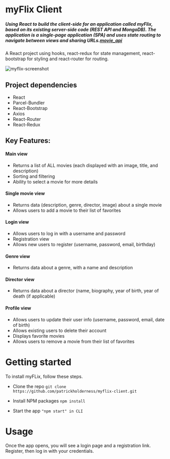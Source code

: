 # myFlix Client

##### Using React to build the client-side for an application called myFlix, based on its existing server-side code (REST API and MongoDB). The application is a single-page application (SPA) and uses state routing to navigate between views and sharing URLs.[movie_api](https://github.com/patrickholderness/movie_api)

A React project using hooks, react-redux for state management, react-bootstrap for styling and react-router for routing.

![myflix-screenshot](https://user-images.githubusercontent.com/104070642/200290239-d68d11e5-028f-4e3a-8afc-88f8235afb06.png)


## Project dependencies 
- React
- Parcel-Bundler
- React-Bootstrap
- Axios
- React-Router
- React-Redux

## Key Features:
#### Main view
  - Returns a list of ALL movies (each displayed with an image, title, and description)
  - Sorting and filtering
  - Ability to select a movie for more details
#### Single movie view
  - Returns data (description, genre, director, image) about a single movie
  - Allows users to add a movie to their list of favorites
#### Login view
  - Allows users to log in with a username and password
  - Registration view
  - Allows new users to register (username, password, email, birthday)
#### Genre view
  - Returns data about a genre, with a name and description
#### Director view
  - Returns data about a director (name, biography, year of birth, year of death (if applicable)
#### Profile view
  - Allows users to update their user info (username, password, email, date of birth)
  - Allows existing users to delete their account
  - Displays favorite movies
  - Allows users to remove a movie from their list of favorites
  
  # Getting started
  
  To install myFLix, follow these steps.
  
  - Clone the repo 
  `git clone https://github.com/patrickholderness/myflix-client.git`
  
  - Install NPM packages
  `npm install`
  
  - Start the app 
  `"npm start" in CLI`
  
  # Usage
  
  Once the app opens, you will see a login page and a registration link. Register, then log in with your credentials.
  
  
